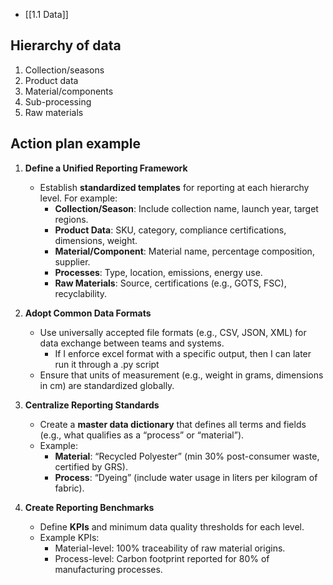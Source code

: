 - [[1.1 Data]]
## Hierarchy of data
1. Collection/seasons
2. Product data
3. Material/components
4. Sub-processing
5. Raw materials

## Action plan example
1. **Define a Unified Reporting Framework**
	- Establish **standardized templates** for reporting at each hierarchy level. For example:
		- **Collection/Season**: Include collection name, launch year, target regions.
		- **Product Data**: SKU, category, compliance certifications, dimensions, weight.
		- **Material/Component**: Material name, percentage composition, supplier.
		- **Processes**: Type, location, emissions, energy use.
		- **Raw Materials**: Source, certifications (e.g., GOTS, FSC), recyclability.

2. **Adopt Common Data Formats**
	- Use universally accepted file formats (e.g., CSV, JSON, XML) for data exchange between teams and systems.
		- If I enforce excel format with a specific output, then I can later run it through a .py script
	- Ensure that units of measurement (e.g., weight in grams, dimensions in cm) are standardized globally.
3. **Centralize Reporting Standards**
	- Create a **master data dictionary** that defines all terms and fields (e.g., what qualifies as a “process” or “material”).
	- Example:
		- **Material**: “Recycled Polyester” (min 30% post-consumer waste, certified by GRS).
		- **Process**: “Dyeing” (include water usage in liters per kilogram of fabric).

4. **Create Reporting Benchmarks**
	- Define **KPIs** and minimum data quality thresholds for each level.
	- Example KPIs:
		- Material-level: 100% traceability of raw material origins.
		- Process-level: Carbon footprint reported for 80% of manufacturing processes.